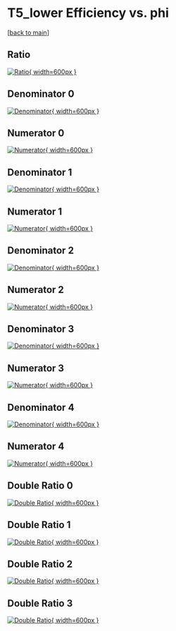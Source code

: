 # T5_lower Efficiency vs. phi

[[back to main](./)]



## Ratio

[![Ratio](../mtv/var/T5_lower_base_211_-1_eff_phi.png){ width=600px }](../mtv/var/T5_lower_base_211_-1_eff_phi.pdf)

## Denominator 0

[![Denominator](../mtv/den/T5_lower_base_211_-1_eff_phi_den0.png){ width=600px }](../mtv/den/T5_lower_base_211_-1_eff_phi_den0.pdf)

## Numerator 0

[![Numerator](../mtv/num/T5_lower_base_211_-1_eff_phi_num0.png){ width=600px }](../mtv/num/T5_lower_base_211_-1_eff_phi_num0.pdf)

## Denominator 1

[![Denominator](../mtv/den/T5_lower_base_211_-1_eff_phi_den1.png){ width=600px }](../mtv/den/T5_lower_base_211_-1_eff_phi_den1.pdf)

## Numerator 1

[![Numerator](../mtv/num/T5_lower_base_211_-1_eff_phi_num1.png){ width=600px }](../mtv/num/T5_lower_base_211_-1_eff_phi_num1.pdf)

## Denominator 2

[![Denominator](../mtv/den/T5_lower_base_211_-1_eff_phi_den2.png){ width=600px }](../mtv/den/T5_lower_base_211_-1_eff_phi_den2.pdf)

## Numerator 2

[![Numerator](../mtv/num/T5_lower_base_211_-1_eff_phi_num2.png){ width=600px }](../mtv/num/T5_lower_base_211_-1_eff_phi_num2.pdf)

## Denominator 3

[![Denominator](../mtv/den/T5_lower_base_211_-1_eff_phi_den3.png){ width=600px }](../mtv/den/T5_lower_base_211_-1_eff_phi_den3.pdf)

## Numerator 3

[![Numerator](../mtv/num/T5_lower_base_211_-1_eff_phi_num3.png){ width=600px }](../mtv/num/T5_lower_base_211_-1_eff_phi_num3.pdf)

## Denominator 4

[![Denominator](../mtv/den/T5_lower_base_211_-1_eff_phi_den4.png){ width=600px }](../mtv/den/T5_lower_base_211_-1_eff_phi_den4.pdf)

## Numerator 4

[![Numerator](../mtv/num/T5_lower_base_211_-1_eff_phi_num4.png){ width=600px }](../mtv/num/T5_lower_base_211_-1_eff_phi_num4.pdf)

## Double Ratio 0

[![Double Ratio](../mtv/ratio/T5_lower_base_211_-1_eff_phi_ratio0.png){ width=600px }](../mtv/ratio/T5_lower_base_211_-1_eff_phi_ratio0.pdf)

## Double Ratio 1

[![Double Ratio](../mtv/ratio/T5_lower_base_211_-1_eff_phi_ratio1.png){ width=600px }](../mtv/ratio/T5_lower_base_211_-1_eff_phi_ratio1.pdf)

## Double Ratio 2

[![Double Ratio](../mtv/ratio/T5_lower_base_211_-1_eff_phi_ratio2.png){ width=600px }](../mtv/ratio/T5_lower_base_211_-1_eff_phi_ratio2.pdf)

## Double Ratio 3

[![Double Ratio](../mtv/ratio/T5_lower_base_211_-1_eff_phi_ratio3.png){ width=600px }](../mtv/ratio/T5_lower_base_211_-1_eff_phi_ratio3.pdf)

